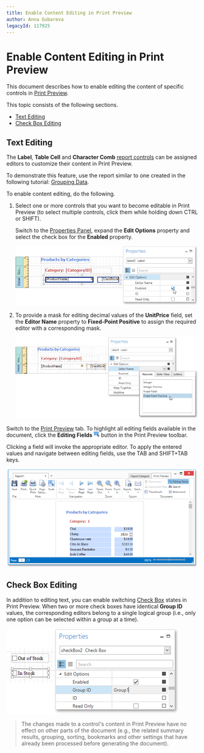 ```yaml
---
title: Enable Content Editing in Print Preview
author: Anna Gubareva
legacyId: 117925
---
```

# Enable Content Editing in Print Preview
This document describes how to enable editing the content of specific controls in [Print Preview](../../document-preview.md).

This topic consists of the following sections.
* [Text Editing](#textediting)
* [Check Box Editing](#checkboxediting)

## <a name="textediting"/>Text Editing
The **Label**, **Table Cell** and **Character Comb** [report controls](../../report-elements/report-controls.md) can be assigned editors to customize their content in Print Preview.

To demonstrate this feature, use the report similar to one created in the following tutorial: [Grouping Data](../shaping-data/grouping-data.md).

To enable content editing, do the following.
1. Select one or more controls that you want to become editable in Print Preview (to select multiple controls, click them while holding down CTRL or SHIFT).
	
	Switch to the [Properties Panel](../../interface-elements/properties-panel.md), expand the **Edit Options** property and select the check box for the **Enabled** property.
	
	![eud-wpf-report-labels-edit-options-enabled](../../../../../images/img126931.png)
2. To provide a mask for editing decimal values of the **UnitPrice** field, set the **Editor Name** property to **Fixed-Point Positive** to assign the required editor with a corresponding mask.
	
	![eud-wpf-report-label-edit-options-editor-name](../../../../../images/img126932.png)

Switch to the [Print Preview](../../document-preview.md) tab. To highlight all editing fields available in the document, click the **Editing Fields** ![eud-wpf-repors-editing-fields-button](../../../../../images/img126936.png) button in the Print Preview toolbar.

Clicking a field will invoke the appropriate editor. To apply the entered values and navigate between editing fields, use the TAB and SHIFT+TAB keys.

![eud-wpf-report-content-editing](../../../../../images/img126933.png)

## <a name="checkboxediting"/>Check Box Editing
In addition to editing text, you can enable switching [Check Box](../../report-elements/report-controls.md) states in Print Preview. When two or more check boxes have identical **Group ID** values, the corresponding editors belong to a single logical group (i.e., only one option can be selected within a group at a time).

![eud-wpf-report-check-box-edit-options](../../../../../images/img126934.png)

> The changes made to a control's content in Print Preview have no effect on other parts of the document (e.g., the related summary results, grouping, sorting, bookmarks and other settings that have already been processed before generating the document).